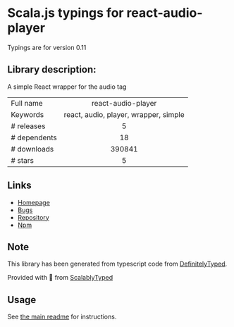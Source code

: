 
# Scala.js typings for react-audio-player

Typings are for version 0.11

## Library description:
A simple React wrapper for the audio tag

|                    |                 |
| ------------------ | :-------------: |
| Full name          | react-audio-player |
| Keywords           | react, audio, player, wrapper, simple |
| # releases         | 5 |
| # dependents       | 18 |
| # downloads        | 390841 |
| # stars            | 5 |

## Links
- [Homepage](https://github.com/justinmc/react-audio-player#readme)
- [Bugs](https://github.com/justinmc/react-audio-player/issues)
- [Repository](https://github.com/justinmc/react-audio-player)
- [Npm](https://www.npmjs.com/package/react-audio-player)
    


## Note
This library has been generated from typescript code from [DefinitelyTyped](https://definitelytyped.org).

Provided with :purple_heart: from [ScalablyTyped](https://github.com/oyvindberg/ScalablyTyped)

## Usage
See [the main readme](../../readme.md) for instructions.



